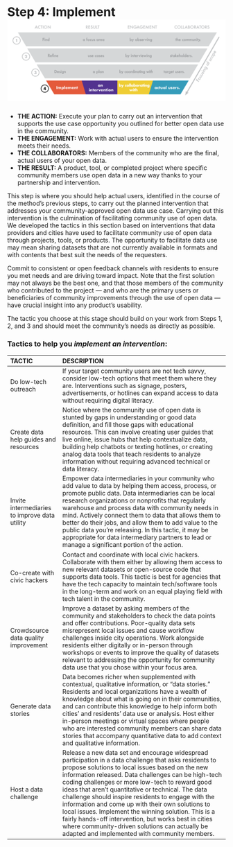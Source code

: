 # Step 4: Implement![](/assets/tde-4.png)

* **THE ACTION:** Execute your plan to carry out an intervention that supports the use case opportunity you outlined for better open data use in the community.
* **THE ENGAGEMENT:** Work with actual users to ensure the intervention meets their needs.
* **THE COLLABORATORS:** Members of the community who are the final, actual users of your open data.
* **THE RESULT:** A product, tool, or completed project where specific community members use open data in a new way thanks to your partnership and intervention.

This step is where you should help actual users, identified in the course of the method’s previous steps, to carry out the planned intervention that addresses your community-approved open data use case. Carrying out this intervention is the culmination of facilitating community use of open data. We developed the tactics in this section based on interventions that data providers and cities have used to facilitate community use of open data through projects, tools, or products. The opportunity to facilitate data use may mean sharing datasets that are not currently available in formats and with contents that best suit the needs of the requesters.

Commit to consistent or open feedback channels with residents to ensure you met needs and are driving toward impact. Note that the first solution may not always be the best one, and that those members of the community who contributed to the project — and who are the primary users or beneficiaries of community improvements through the use of open data — have crucial insight into any product’s usability.

The tactic you choose at this stage should build on your work from Steps 1, 2, and 3 and should meet the community’s needs as directly as possible.

### Tactics to help you _implement an intervention_:

| **TACTIC** | **DESCRIPTION** |
| :--- | :--- |
| Do low-tech outreach | If your target community users are not tech savvy, consider low-tech options that meet them where they are. Interventions such as signage, posters, advertisements, or hotlines can expand access to data without requiring digital literacy. |
| Create data help guides and resources | Notice where the community use of open data is stunted by gaps in understanding or good data definition, and fill those gaps with educational resources. This can involve creating user guides that live online, issue hubs that help contextualize data, building help chatbots or texting hotlines, or creating analog data tools that teach residents to analyze information without requiring advanced technical or data literacy. |
| Invite intermediaries to improve data utility | Empower data intermediaries in your community who add value to data by helping them access, process, or promote public data. Data intermediaries can be local research organizations or nonprofits that regularly warehouse and process data with community needs in mind. Actively connect them to data that allows them to better do their jobs, and allow them to add value to the public data you’re releasing. In this tactic, it may be appropriate for data intermediary partners to lead or manage a significant portion of the action. |
| Co-create with civic hackers | Contact and coordinate with local civic hackers. Collaborate with them either by allowing them access to new relevant datasets or open-source code that supports data tools. This tactic is best for agencies that have the tech capacity to maintain tech/software tools in the long-term and work on an equal playing field with tech talent in the community. |
| Crowdsource data quality improvement | Improve a dataset by asking members of the community and stakeholders to check the data points and offer contributions. Poor-quality data sets misrepresent local issues and cause workflow challenges inside city operations. Work alongside residents either digitally or in-person through workshops or events to improve the quality of datasets relevant to addressing the opportunity for community data use that you chose within your focus area. |
| Generate data stories | Data becomes richer when supplemented with contextual, qualitative information, or “data stories.” Residents and local organizations have a wealth of knowledge about what is going on in their communities, and can contribute this knowledge to help inform both cities’ and residents’ data use or analysis. Host either in-person meetings or virtual spaces where people who are interested community members can share data stories that accompany quantitative data to add context and qualitative information. |
| Host a data challenge | Release a new data set and encourage widespread participation in a data challenge that asks residents to propose solutions to local issues based on the new information released. Data challenges can be high-tech coding challenges or more low-tech to reward good ideas that aren’t quantitative or technical. The data challenge should inspire residents to engage with the information and come up with their own solutions to local issues. Implement the winning solution. This is a fairly hands-off intervention, but works best in cities where community-driven solutions can actually be adapted and implemented with community members. |



